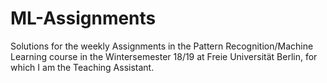 # ML-Assignments

Solutions for the weekly Assignments in the Pattern Recognition/Machine Learning course in the Wintersemester 18/19 at Freie Universität Berlin, for which I am the Teaching Assistant.
